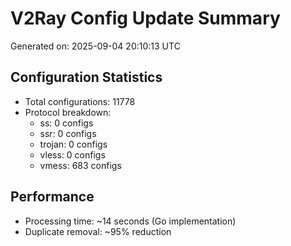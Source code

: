 # V2Ray Config Update Summary
Generated on: 2025-09-04 20:10:13 UTC

## Configuration Statistics
- Total configurations: 11778
- Protocol breakdown:
  - ss: 0 configs
  - ssr: 0 configs
  - trojan: 0 configs
  - vless: 0 configs
  - vmess: 683 configs

## Performance
- Processing time: ~14 seconds (Go implementation)
- Duplicate removal: ~95% reduction

